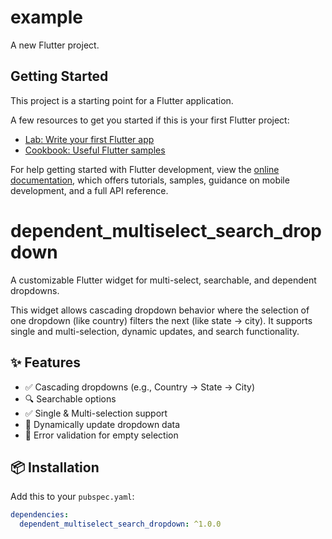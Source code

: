 # example

A new Flutter project.

## Getting Started

This project is a starting point for a Flutter application.

A few resources to get you started if this is your first Flutter project:

- [Lab: Write your first Flutter app](https://docs.flutter.dev/get-started/codelab)
- [Cookbook: Useful Flutter samples](https://docs.flutter.dev/cookbook)

For help getting started with Flutter development, view the
[online documentation](https://docs.flutter.dev/), which offers tutorials,
samples, guidance on mobile development, and a full API reference.

# dependent_multiselect_search_dropdown

A customizable Flutter widget for multi-select, searchable, and dependent dropdowns.

This widget allows cascading dropdown behavior where the selection of one dropdown (like country) filters the next (like state → city). It supports single and multi-selection, dynamic updates, and search functionality.

## ✨ Features

- ✅ Cascading dropdowns (e.g., Country → State → City)
- 🔍 Searchable options
- ✅ Single & Multi-selection support
- 🔄 Dynamically update dropdown data
- 🚫 Error validation for empty selection

## 📦 Installation

Add this to your `pubspec.yaml`:

```yaml
dependencies:
  dependent_multiselect_search_dropdown: ^1.0.0
